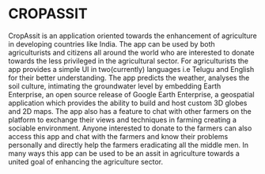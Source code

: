 # CROPASSIT
CropAssit is an application oriented towards the enhancement of agriculture in developing countries like India. The app can be used by both agriculturists and citizens all around the world who are interested to donate towards the less privileged in the agricultural sector. For agriculturists the app provides a simple UI in two(currently) languages i.e Telugu and English for their better understanding. The app predicts the weather, analyses the soil culture, intimating the groundwater level by embedding Earth Enterprise, an open source release of Google Earth Enterprise, a geospatial application which provides the ability to build and host custom 3D globes and 2D maps. The app also has a feature to chat with other farmers on the platform to exchange their views and techniques in farming creating a sociable environment. Anyone interested to donate to the farmers can also access this app and chat with the farmers and know their problems personally and directly help the farmers eradicating all the middle men. In many ways this app can be used to be an assit in agriculture towards a united goal of enhancing the agriculture sector.      
